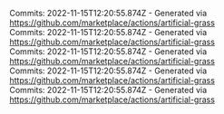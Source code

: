 Commits: 2022-11-15T12:20:55.874Z - Generated via https://github.com/marketplace/actions/artificial-grass
<br>
Commits: 2022-11-15T12:20:55.874Z - Generated via https://github.com/marketplace/actions/artificial-grass
<br>
Commits: 2022-11-15T12:20:55.874Z - Generated via https://github.com/marketplace/actions/artificial-grass
<br>
Commits: 2022-11-15T12:20:55.874Z - Generated via https://github.com/marketplace/actions/artificial-grass
<br>
Commits: 2022-11-15T12:20:55.874Z - Generated via https://github.com/marketplace/actions/artificial-grass
<br>
